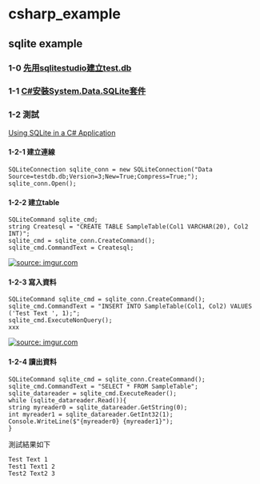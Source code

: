 # csharp_example


## sqlite example


### 1-0 [先用sqlitestudio建立test.db][3]

### 1-1 [C#安裝System.Data.SQLite套件][2]  

### 1-2 測試  

[Using SQLite in a C# Application][1]  

#### 1-2-1 建立連線  

```
SQLiteConnection sqlite_conn = new SQLiteConnection("Data Source=testdb.db;Version=3;New=True;Compress=True;");
sqlite_conn.Open();

```

#### 1-2-2 建立table  
```
SQLiteCommand sqlite_cmd;
string Createsql = "CREATE TABLE SampleTable(Col1 VARCHAR(20), Col2 INT)";
sqlite_cmd = sqlite_conn.CreateCommand();
sqlite_cmd.CommandText = Createsql;
```

<a href="https://imgur.com/AzKrQu0"><img src="https://i.imgur.com/AzKrQu0.png" title="source: imgur.com" /></a>


#### 1-2-3 寫入資料  

```
SQLiteCommand sqlite_cmd = sqlite_conn.CreateCommand();
sqlite_cmd.CommandText = "INSERT INTO SampleTable(Col1, Col2) VALUES ('Test Text ', 1);";
sqlite_cmd.ExecuteNonQuery();
xxx

```

<a href="https://imgur.com/hRsXorn"><img src="https://i.imgur.com/hRsXorn.png" title="source: imgur.com" /></a>


#### 1-2-4 讀出資料  

```
SQLiteCommand sqlite_cmd = sqlite_conn.CreateCommand();
sqlite_cmd.CommandText = "SELECT * FROM SampleTable";
sqlite_datareader = sqlite_cmd.ExecuteReader();
while (sqlite_datareader.Read()){
string myreader0 = sqlite_datareader.GetString(0);
int myreader1 = sqlite_datareader.GetInt32(1);
Console.WriteLine($"{myreader0} {myreader1}");
}
```

測試結果如下  
```
Test Text 1
Test1 Text1 2
Test2 Text2 3
```


[1]:https://www.codeguru.com/dotnet/using-sqlite-in-a-c-application/
[2]:https://www.ruyut.com/2021/06/nuget-install.html
[3]:http://www.xue51.com/soft/4831.html